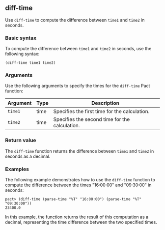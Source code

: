 ## diff-time

Use `diff-time` to compute the difference between `time1` and `time2` in seconds.

### Basic syntax

To compute the difference between `time1` and `time2` in seconds, use the following syntax:

```pact
(diff-time time1 time2)
```

### Arguments

Use the following arguments to specify the times for the `diff-time` Pact function:

| Argument | Type | Description                                   |
|----------|------|-----------------------------------------------|
| `time1`    | time | Specifies the first time for the calculation.|
| `time2`    | time | Specifies the second time for the calculation.|

### Return value

The `diff-time` function returns the difference between `time1` and `time2` in seconds as a decimal.

### Examples

The following example demonstrates how to use the `diff-time` function to compute the difference between the times "16:00:00" and "09:30:00" in seconds:

```pact
pact> (diff-time (parse-time "%T" "16:00:00") (parse-time "%T" "09:30:00"))
23400.0
```

In this example, the function returns the result of this computation as a decimal, representing the time difference between the two specified times.
